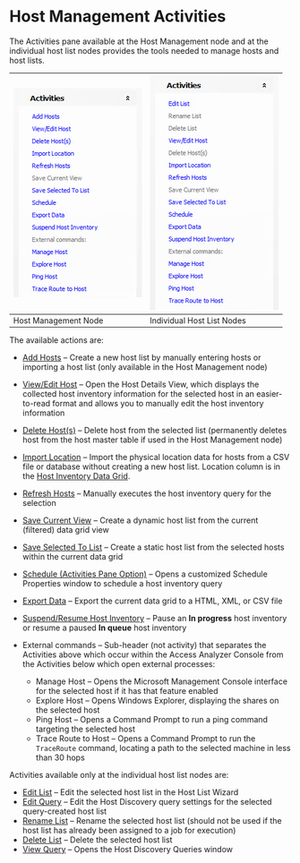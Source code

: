 # Host Management Activities

The Activities pane available at the Host Management node and at the individual host list nodes provides the tools needed to manage hosts and host lists.

| ![Activities pane in Host Management node](/static/img/product_docs/accessanalyzer/accessanalyzer/enterpriseauditor/admin/hostmanagement/actions/activitieshostmanagement.png) | ![Activities pane in individual host list node](/static/img/product_docs/accessanalyzer/accessanalyzer/enterpriseauditor/admin/hostmanagement/actions/activitiesindividualhost.png) |
| --- | --- |
| Host Management Node | Individual Host List Nodes |

The available actions are:

- [Add Hosts](/docs/product_docs/accessanalyzer/accessanalyzer/enterpriseauditor/admin/hostmanagement/actions/add.md) – Create a new host list by manually entering hosts or importing a host list (only available in the Host Management node)
- [View/Edit Host](/docs/product_docs/accessanalyzer/accessanalyzer/enterpriseauditor/admin/hostmanagement/actions/viewhost.md) – Open the Host Details View, which displays the collected host inventory information for the selected host in an easier-to-read format and allows you to manually edit the host inventory information
- [Delete Host(s)](/docs/product_docs/accessanalyzer/accessanalyzer/enterpriseauditor/admin/hostmanagement/actions/deletehost.md) – Delete host from the selected list (permanently deletes host from the host master table if used in the Host Management node)
- [Import Location](/docs/product_docs/accessanalyzer/accessanalyzer/enterpriseauditor/admin/hostmanagement/actions/importlocation.md) – Import the physical location data for hosts from a CSV file or database without creating a new host list. Location column is in the [Host Inventory Data Grid](/docs/product_docs/accessanalyzer/accessanalyzer/enterpriseauditor/admin/hostmanagement/datagrid.md).
- [Refresh Hosts](/docs/product_docs/accessanalyzer/accessanalyzer/enterpriseauditor/admin/hostmanagement/actions/refresh.md) – Manually executes the host inventory query for the selection
- [Save Current View](/docs/product_docs/accessanalyzer/accessanalyzer/enterpriseauditor/admin/hostmanagement/actions/saveview.md) – Create a dynamic host list from the current (filtered) data grid view
- [Save Selected To List](/docs/product_docs/accessanalyzer/accessanalyzer/enterpriseauditor/admin/hostmanagement/actions/savetolist.md) – Create a static host list from the selected hosts within the current data grid
- [Schedule (Activities Pane Option)](/docs/product_docs/accessanalyzer/accessanalyzer/enterpriseauditor/admin/hostmanagement/actions/schedule.md) – Opens a customized Schedule Properties window to schedule a host inventory query
- [Export Data](/docs/product_docs/accessanalyzer/accessanalyzer/enterpriseauditor/admin/hostmanagement/actions/export.md) – Export the current data grid to a HTML, XML, or CSV file
- [Suspend/Resume Host Inventory](/docs/product_docs/accessanalyzer/accessanalyzer/enterpriseauditor/admin/hostmanagement/actions/suspend.md) – Pause an __In progress__ host inventory or resume a paused __In queue__ host inventory
- External commands – Sub-header (not activity) that separates the Activities above which occur within the Access Analyzer Console from the Activities below which open external processes:

  - Manage Host – Opens the Microsoft Management Console interface for the selected host if it has that feature enabled
  - Explore Host – Opens Windows Explorer, displaying the shares on the selected host
  - Ping Host – Opens a Command Prompt to run a ping command targeting the selected host
  - Trace Route to Host – Opens a Command Prompt to run the ```TraceRoute``` command, locating a path to the selected machine in less than 30 hops

Activities available only at the individual host list nodes are:

- [Edit List](/docs/product_docs/accessanalyzer/accessanalyzer/enterpriseauditor/admin/hostmanagement/actions/editlist.md) – Edit the selected host list in the Host List Wizard
- [Edit Query](/docs/product_docs/accessanalyzer/accessanalyzer/enterpriseauditor/admin/hostmanagement/actions/editquery.md) – Edit the Host Discovery query settings for the selected query-created host list
- [Rename List](/docs/product_docs/accessanalyzer/accessanalyzer/enterpriseauditor/admin/hostmanagement/actions/rename.md) – Rename the selected host list (should not be used if the host list has already been assigned to a job for execution)
- [Delete List](/docs/product_docs/accessanalyzer/accessanalyzer/enterpriseauditor/admin/hostmanagement/actions/deletelist.md) – Delete the selected host list
- [View Query](/docs/product_docs/accessanalyzer/accessanalyzer/enterpriseauditor/admin/hostmanagement/actions/viewquery.md) – Opens the Host Discovery Queries window
